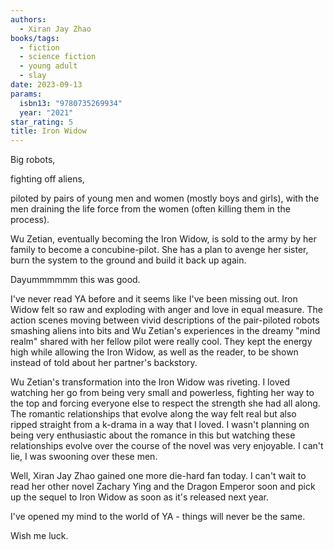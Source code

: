 ```yaml
---
authors:
  - Xiran Jay Zhao
books/tags:
  - fiction
  - science fiction
  - young adult
  - slay
date: 2023-09-13
params:
  isbn13: "9780735269934"
  year: "2021"
star_rating: 5
title: Iron Widow
---
```


Big robots,

fighting off aliens,

piloted by pairs of young men and women (mostly boys and girls), with the men draining the life force from the women (often killing them in the process).

Wu Zetian, eventually becoming the Iron Widow, is sold to the army by her family to become a concubine-pilot. She has a plan to avenge her sister, burn the system to the ground and build it back up again.

Dayummmmmm this was good.

<!--more-->

I've never read YA before and it seems like I've been missing out. Iron Widow felt so raw and exploding with anger and love in equal measure. The action scenes moving between vivid descriptions of the pair-piloted robots smashing aliens into bits and Wu Zetian's experiences in the dreamy "mind realm" shared with her fellow pilot were really cool. They kept the energy high while allowing the Iron Widow, as well as the reader, to be shown instead of told about her partner's backstory.

Wu Zetian's transformation into the Iron Widow was riveting. I loved watching her go from being very small and powerless, fighting her way to the top and forcing everyone else to respect the strength she had all along. The romantic relationships that evolve along the way felt real but also ripped straight from a k-drama in a way that I loved. I wasn't planning on being very enthusiastic about the romance in this but watching these relationships evolve over the course of the novel was very enjoyable. I can't lie, I was swooning over these men.

Well, Xiran Jay Zhao gained one more die-hard fan today. I can't wait to read her other novel Zachary Ying and the Dragon Emperor soon and pick up the sequel to Iron Widow as soon as it's released next year.

I've opened my mind to the world of YA - things will never be the same.

Wish me luck.
